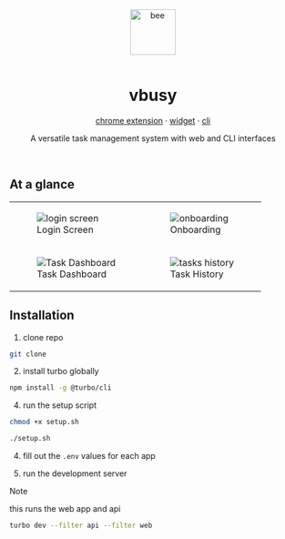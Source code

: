 <div align="center">
  <img src="https://i.imgur.com/AVqWl72.png" alt="bee" width="80"  style="margin-bottom: 15px;">
  <h1 align="center">vbusy</h1>
  <p>
    <a href="https://github.com/enna-ai/vbusy/tree/main/apps/extension">chrome extension</a>
     ·
    <a href="https://github.com/enna-ai/vbusy/tree/main/apps/widget">widget</a>
     ·
    <a href="https://github.com/enna-ai/vbusy/tree/main/apps/cli">cli
    </a>
  </p>
  <p>A versatile task management system with web and CLI interfaces</p>
</div>

&nbsp;

## At a glance

<table>
  <tr>
    <td>
      <figure>
        <img src="https://i.imgur.com/5AB0wKv.png" alt="login screen">
        <figcaption>Login Screen</figcaption>
      </figure>
    </td>
    <td>
      <figure>
        <img src="https://i.imgur.com/bfFb6fi.png" alt="onboarding">
        <figcaption>Onboarding</figcaption>
      </figure>
    </td>
  </tr>
  <tr>
      <td>
        <figure>
          <img src="https://i.imgur.com/kSJB13Q.png" alt="Task Dashboard">
          <figcaption>Task Dashboard</figcaption>
        </figure>
      </td>
      <td>
        <figure>
          <img src="https://i.imgur.com/Cqd9aZw.png" alt="tasks history">
        <figcaption>Task History</figcaption>
      </figure>
    </td>
  </tr>
</table>

## Installation

1. clone repo

```sh
git clone
```

2. install turbo globally
```sh
npm install -g @turbo/cli
```

4. run the setup script

```sh
chmod +x setup.sh

./setup.sh
```

4. fill out the `.env` values for each app

5. run the development server

> [!NOTE]
> this runs the web app and api

```sh
turbo dev --filter api --filter web
```
